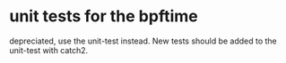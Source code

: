 # unit tests for the bpftime

depreciated, use the unit-test instead. New tests should be added to the unit-test with catch2.
